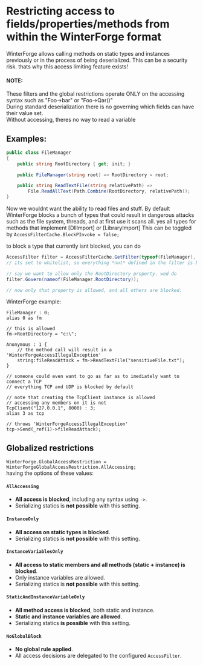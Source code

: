 # Restricting access to fields/properties/methods from within the WinterForge format
WinterForge allows calling methods on static types and instances previously or in the process of being deserialized.
This can be a security risk. thats why this access limiting feature exists!

#### NOTE:
These filters and the global restrictions operate ONLY on the accessing syntax such as "Foo->bar" or "Foo->Qar()"  
During standard deserialization there is no governing which fields can have their value set.  
Without accessing, theres no way to read a variable  
  

## Examples:
```cs
public class FileManager
{
    public string RootDirectory { get; init; }

    public FileManager(string root) => RootDirectory = root;

    public string ReadTextFile(string relativePath) =>
        File.ReadAllText(Path.Combine(RootDirectory, relativePath));
}
```


Now we wouldnt want the ability to read files and stuff.
By default WinterForge blocks a bunch of types that could result in dangerous attacks
such as the file system, threads, and at first use it scans all. yes all types 
for methods that implement [DllImport] or [LibraryImport]
This can be toggled by `AccessFilterCache.BlockPInvoke = false;`

to block a type that currently isnt blocked, you can do
```cs
AccessFilter filter = AccessFilterCache.GetFilter(typeof(FileManager), AccessFilterKind.Whitelist);
// its set to whitelist, so everything *not* defined in the filter is blocked.

// say we want to allow only the RootDirectory property. wed do
filter.Govern(nameof(FileManager.RootDirectory));

// now only that property is allowed, and all others are blocked.
```

WinterForge example:
``` 
FileManager : 0;
alias 0 as fm

// this is allowed
fm->RootDirectory = "c:\";

Anonymous : 1 {
    // the method call will result in a 'WinterForgeAccessIllegalException' 
    string:fileReadAttack = fm->ReadTextFile("sensitiveFile.txt");
}

// someone could even want to go as far as to imediately want to connect a TCP
// everything TCP and UDP is blocked by default

// note that creating the TcpClient instance is allowed
// accessing any members on it is not
TcpClient("127.0.0.1", 8000) : 3;
alias 3 as tcp

// throws 'WinterForgeAccessIllegalException'
tcp->Send(_ref(1)->fileReadAttack);
```


## Globalized restrictions
`WinterForge.GlobalAccessRestriction = WinterForgeGlobalAccessRestriction.AllAccessing;`  
having the options of these values:  
#### `AllAccessing`
- **All access is blocked**, including any syntax using `->`.
- Serializing statics is **not possible** with this setting.

#### `InstanceOnly`
- **All access on static types is blocked**.
- Serializing statics is **not possible** with this setting.

#### `InstanceVariablesOnly`
- **All access to static members and all methods (static + instance) is blocked**.
- Only instance variables are allowed.
- Serializing statics is **not possible** with this setting.

#### `StaticAndInstanceVariableOnly`
- **All method access is blocked**, both static and instance.
- **Static and instance variables are allowed**.
- Serializing statics **is possible** with this setting.

#### `NoGlobalBlock`
- **No global rule applied**.
- All access decisions are delegated to the configured `AccessFilter`.